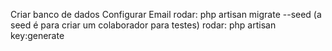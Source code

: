 Criar banco de dados
Configurar Email
rodar: php artisan migrate --seed (a seed é para criar um colaborador para testes)
rodar: php artisan key:generate